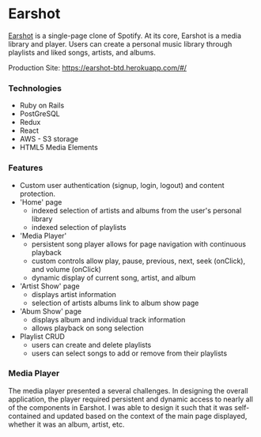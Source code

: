 # Earshot

[Earshot](https://earshot-btd.herokuapp.com/#/) is a single-page clone of Spotify. At its core, Earshot is a media library and player. Users can create a personal music library through playlists and liked songs, artists, and albums.

Production Site: https://earshot-btd.herokuapp.com/#/

### Technologies
- Ruby on Rails
- PostGreSQL
- Redux
- React
- AWS - S3 storage 
- HTML5 Media Elements

### Features
- Custom user authentication (signup, login, logout) and content protection.
- 'Home' page 
  - indexed selection of artists and albums from the user's personal library
  - indexed selection of playlists
- 'Media Player' 
  - persistent song player allows for page navigation with continuous playback
  - custom controls allow play, pause, previous, next, seek (onClick), and volume (onClick)
  - dynamic display of current song, artist, and album
- 'Artist Show' page
  - displays artist information
  - selection of artists albums link to album show page
- 'Abum Show' page
  - displays album and individual track information    
  - allows playback on song selection
- Playlist CRUD
  - users can create and delete playlists 
  - users can select songs to add or remove from their playlists

### Media Player

The media player presented a several challenges. In designing the overall application, the player required persistent and dynamic access to nearly all of the components in Earshot.  I was able to design it such that it was self-contained and updated based on the context of the main page displayed, whether it was an album, artist, etc.


<!-- ### Song Items -->








